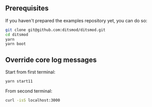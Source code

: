 ## Prerequisites

If you haven't prepared the examples repository yet, you can do so:

```bash
git clone git@github.com:ditsmod/ditsmod.git
cd ditsmod
yarn
yarn boot
```

## Override core log messages

Start from first terminal:

```bash
yarn start11
```

From second terminal:

```bash
curl -isS localhost:3000
```
